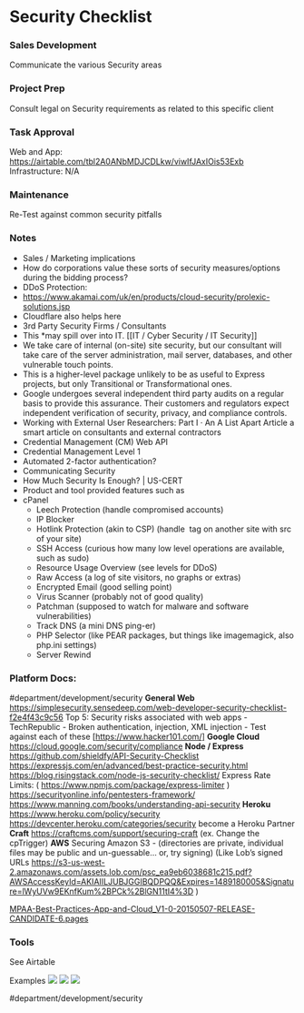 # Security Checklist
### Sales Development
Communicate the various Security areas

### Project Prep
Consult legal on Security requirements as related to this specific client

### Task Approval
Web and App: https://airtable.com/tbl2A0ANbMDJCDLkw/viwIfJAxIOis53Exb
Infrastructure: N/A

### Maintenance
Re-Test against common security pitfalls

### Notes
* Sales / Marketing implications
* How do corporations value these sorts of security measures/options during the bidding process?
* DDoS Protection:
* https://www.akamai.com/uk/en/products/cloud-security/prolexic-solutions.jsp
* Cloudflare also helps here
* 3rd Party Security Firms / Consultants
* This *may spill over into IT. [[IT / Cyber Security / IT Security]]
* We take care of internal (on-site) site security, but our consultant will take care of the server administration, mail server, databases, and other vulnerable touch points.
* This is a higher-level package unlikely to be as useful to Express projects, but only Transitional or Transformational ones.
* Google undergoes several independent third party audits on a regular basis to provide this assurance. Their customers and regulators expect independent verification of security, privacy, and compliance controls.
* Working with External User Researchers: Part I · An A List Apart Article a smart article on consultants and external contractors
* Credential Management (CM) Web API
* Credential Management Level 1
* Automated 2-factor authentication?
* Communicating Security
* How Much Security Is Enough? | US-CERT
* Product and tool provided features such as
* cPanel
	* Leech Protection (handle compromised accounts)
	* IP Blocker
	* Hotlink Protection (akin to CSP) (handle <img> tag on another site with src of your site)
	* SSH Access (curious how many low level operations are available, such as sudo)
	* Resource Usage Overview (see levels for DDoS)
	* Raw Access (a log of site visitors, no graphs or extras)
	* Encrypted Email (good selling point)
	* Virus Scanner (probably not of good quality)
	* Patchman (supposed to watch for malware and software vulnerabilities)
	* Track DNS (a mini DNS ping-er)
	* PHP Selector (like PEAR packages, but things like imagemagick, also php.ini settings)
	* Server Rewind

### Platform Docs: 
#department/development/security
**General Web**
https://simplesecurity.sensedeep.com/web-developer-security-checklist-f2e4f43c9c56
Top 5: Security risks associated with web apps - TechRepublic - Broken authentication, injection, XML injection - Test against each of these
[https://www.hacker101.com/]
**Google Cloud**
https://cloud.google.com/security/compliance
**Node / Express**
https://github.com/shieldfy/API-Security-Checklist
https://expressjs.com/en/advanced/best-practice-security.html
https://blog.risingstack.com/node-js-security-checklist/
Express Rate Limits: ( https://www.npmjs.com/package/express-limiter )
https://securityonline.info/pentesters-framework/
https://www.manning.com/books/understanding-api-security
**Heroku**
https://www.heroku.com/policy/security
https://devcenter.heroku.com/categories/security
become a Heroku Partner
**Craft**
https://craftcms.com/support/securing-craft
(ex. Change the cpTrigger)
**AWS**
Securing Amazon S3 - (directories are private, individual files may be public and un-guessable… or, try signing)
(Like Lob’s signed URLs https://s3-us-west-2.amazonaws.com/assets.lob.com/psc_ea9eb6038681c215.pdf?AWSAccessKeyId=AKIAIILJUBJGGIBQDPQQ&Expires=1489180005&Signature=lWyUVw9EKnfKum%2BPCk%2BlGN11tI4%3D )

<a href='Security%20Checklist/MPAA-Best-Practices-App-and-Cloud_V1-0-20150507-RELEASE-CANDIDATE-6.pages'>MPAA-Best-Practices-App-and-Cloud_V1-0-20150507-RELEASE-CANDIDATE-6.pages</a>

### Tools
See Airtable

Examples
![](Security%20Checklist/Screen%20Shot%202018-02-14%20at%207.28.52%20PM.png)
![](Security%20Checklist/Image-1-1.jpg)
![](Security%20Checklist/Image-1.jpg)

#department/development/security